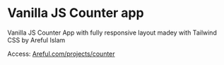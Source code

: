 <!-- @format -->

# Vanilla JS Counter app

Vanilla JS Counter App with fully responsive layout madey with Tailwind CSS by Areful Islam

Access: [Areful.com/projects/counter](http://areful.com/projects/counter/)

